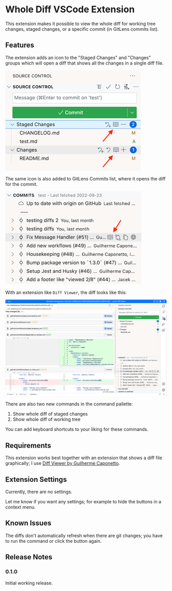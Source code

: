 # Whole Diff VSCode Extension

This extension makes it possible to view the whole diff for working tree changes, staged changes, or a specific commit (in GitLens commits list).

## Features

The extension adds an icon to the "Staged Changes" and "Changes" groups which will open a diff that shows all the changes in a single diff file.

![Whole Diff buttons](images/buttons-screenshot.png)

The same icon is also added to GitLens Commits list, where it opens the diff for the commit.

![Whole Diff buttons on commits](images/buttons-commit-screenshot.png)

With an extension like `Diff Viewer`, the diff looks like this:

![A whole diff opened](images/diff-view-screenshot.png)

There are also two new commands in the command pallette:

1. Show whole diff of staged changes
2. Show whole diff of working tree

You can add keyboard shortcuts to your liking for these commands.

## Requirements

This extension works best together with an extension that shows a diff file graphically; I use [Diff Viewer by Guilherme Caponetto](https://marketplace.visualstudio.com/items?itemName=caponetto.vscode-diff-viewer).

## Extension Settings

Currently, there are no settings.

Let me know if you want any settings; for example to hide the buttons in a context menu.

## Known Issues

The diffs don't automatically refresh when there are git changes; you have to run the command or click the button again.

## Release Notes

### 0.1.0

Initial working release.
